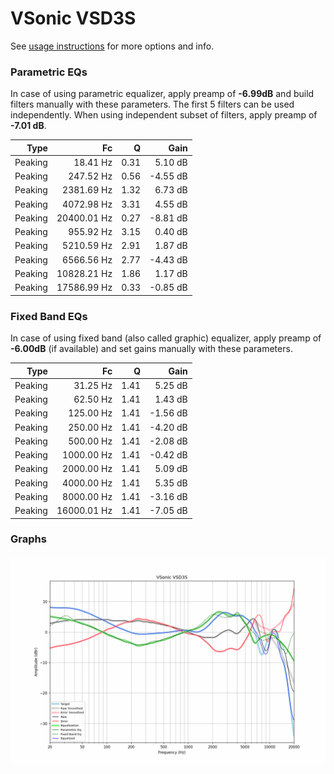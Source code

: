 # VSonic VSD3S
See [usage instructions](https://github.com/jaakkopasanen/AutoEq#usage) for more options and info.

### Parametric EQs
In case of using parametric equalizer, apply preamp of **-6.99dB** and build filters manually
with these parameters. The first 5 filters can be used independently.
When using independent subset of filters, apply preamp of **-7.01 dB**.

| Type    | Fc          |    Q | Gain     |
|--------:|------------:|-----:|---------:|
| Peaking | 18.41 Hz    | 0.31 | 5.10 dB  |
| Peaking | 247.52 Hz   | 0.56 | -4.55 dB |
| Peaking | 2381.69 Hz  | 1.32 | 6.73 dB  |
| Peaking | 4072.98 Hz  | 3.31 | 4.55 dB  |
| Peaking | 20400.01 Hz | 0.27 | -8.81 dB |
| Peaking | 955.92 Hz   | 3.15 | 0.40 dB  |
| Peaking | 5210.59 Hz  | 2.91 | 1.87 dB  |
| Peaking | 6566.56 Hz  | 2.77 | -4.43 dB |
| Peaking | 10828.21 Hz | 1.86 | 1.17 dB  |
| Peaking | 17586.99 Hz | 0.33 | -0.85 dB |

### Fixed Band EQs
In case of using fixed band (also called graphic) equalizer, apply preamp of **-6.00dB**
(if available) and set gains manually with these parameters.

| Type    | Fc          |    Q | Gain     |
|--------:|------------:|-----:|---------:|
| Peaking | 31.25 Hz    | 1.41 | 5.25 dB  |
| Peaking | 62.50 Hz    | 1.41 | 1.43 dB  |
| Peaking | 125.00 Hz   | 1.41 | -1.56 dB |
| Peaking | 250.00 Hz   | 1.41 | -4.20 dB |
| Peaking | 500.00 Hz   | 1.41 | -2.08 dB |
| Peaking | 1000.00 Hz  | 1.41 | -0.42 dB |
| Peaking | 2000.00 Hz  | 1.41 | 5.09 dB  |
| Peaking | 4000.00 Hz  | 1.41 | 5.35 dB  |
| Peaking | 8000.00 Hz  | 1.41 | -3.16 dB |
| Peaking | 16000.01 Hz | 1.41 | -7.05 dB |

### Graphs
![](./VSonic%20VSD3S.png)